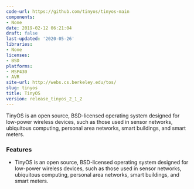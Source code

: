 ```yaml
---
code-url: https://github.com/tinyos/tinyos-main
components:
- None
date: 2019-02-12 06:21:04
draft: false
last-updated: '2020-05-26'
libraries:
- None
licenses:
- BSD
platforms:
- MSP430
- AVR
site-url: http://webs.cs.berkeley.edu/tos/
slug: tinyos
title: TinyOS
version: release_tinyos_2_1_2
---
```

TinyOS is an open source, BSD-licensed operating system designed for low-power wireless devices, such as those used in sensor networks, ubiquitous computing, personal area networks, smart buildings, and smart meters.

<!--more-->

### Features
- TinyOS is an open source, BSD-licensed operating system designed for low-power wireless devices, such as those used in sensor networks, ubiquitous computing, personal area networks, smart buildings, and smart meters.


